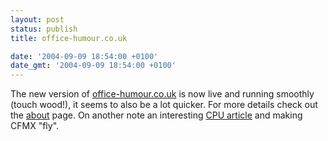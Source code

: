 ```yaml
---
layout: post
status: publish
title: office-humour.co.uk

date: '2004-09-09 18:54:00 +0100'
date_gmt: '2004-09-09 18:54:00 +0100'
---
```

The new version of <a href="http://www.office-humour.co.uK">office-humour.co.uk</a> is now live and running smoothly (touch wood!), it seems to also be a lot quicker.
For more details check out the <a href="http://www.office-humour.co.uk/site/about.cfm">about</a> page.
On another note an interesting <a href="http://www.findarticles.com/p/articles/mi_m0MLU/is_1_5/ai_96531679">CPU article</a> and making CFMX "fly".
